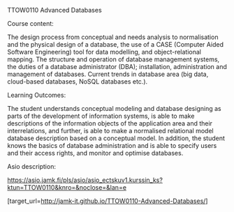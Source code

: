 TTOW0110 Advanced Databases 

Course content:

The design process from conceptual and needs analysis to normalisation and the physical design of a database, the use of a CASE (Computer Aided Software Engineering) tool for data modelling, and object-relational mapping. The structure and operation of database management systems, the duties of a database administrator (DBA); installation, administration and management of databases. Current trends in database area (big data, cloud-based databases, NoSQL databases etc.).

Learning Outcomes:

The student understands conceptual modeling and database designing as parts of the development of information systems, is able to make descriptions of the information objects of the application area and their interrelations, and further, is able to make a normalised relational model database description based on a conceptual model. In addition, the student knows the basics of database administration and is able to specify users and their access rights, and monitor and optimise databases. 

Asio description:

https://asio.jamk.fi/pls/asio/asio_ectskuv1.kurssin_ks?ktun=TTOW0110&knro=&noclose=&lan=e

[target_url=http://jamk-it.github.io/TTOW0110-Advanced-Databases/]
